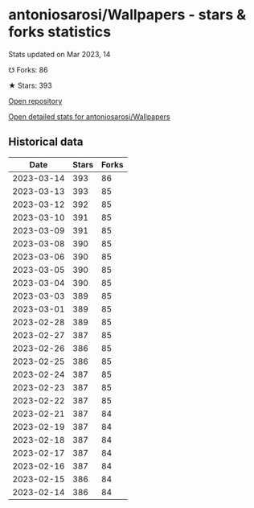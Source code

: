 # antoniosarosi/Wallpapers - stars & forks statistics

Stats updated on Mar 2023, 14

☋ Forks: 86

★ Stars: 393

[Open repository](https://github.com/antoniosarosi/Wallpapers)

[Open detailed stats for antoniosarosi/Wallpapers](https://reviewgithub.com/rep/antoniosarosi/Wallpapers)

## Historical data
| Date | Stars | Forks |
|------|-------|-------|
| 2023-03-14 | 393 | 86 | 
| 2023-03-13 | 393 | 85 | 
| 2023-03-12 | 392 | 85 | 
| 2023-03-10 | 391 | 85 | 
| 2023-03-09 | 391 | 85 | 
| 2023-03-08 | 390 | 85 | 
| 2023-03-06 | 390 | 85 | 
| 2023-03-05 | 390 | 85 | 
| 2023-03-04 | 390 | 85 | 
| 2023-03-03 | 389 | 85 | 
| 2023-03-01 | 389 | 85 | 
| 2023-02-28 | 389 | 85 | 
| 2023-02-27 | 387 | 85 | 
| 2023-02-26 | 386 | 85 | 
| 2023-02-25 | 386 | 85 | 
| 2023-02-24 | 387 | 85 | 
| 2023-02-23 | 387 | 85 | 
| 2023-02-22 | 387 | 85 | 
| 2023-02-21 | 387 | 84 | 
| 2023-02-19 | 387 | 84 | 
| 2023-02-18 | 387 | 84 | 
| 2023-02-17 | 387 | 84 | 
| 2023-02-16 | 387 | 84 | 
| 2023-02-15 | 386 | 84 | 
| 2023-02-14 | 386 | 84 | 

